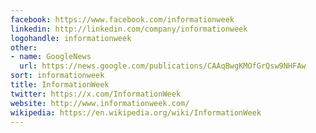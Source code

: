 ```yaml
---
facebook: https://www.facebook.com/informationweek
linkedin: http://linkedin.com/company/informationweek
logohandle: informationweek
other:
- name: GoogleNews
  url: https://news.google.com/publications/CAAqBwgKMOfGrQsw9NHFAw
sort: informationweek
title: InformationWeek
twitter: https://x.com/InformationWeek
website: http://www.informationweek.com/
wikipedia: https://en.wikipedia.org/wiki/InformationWeek
---
```

